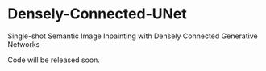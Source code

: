 # Densely-Connected-UNet
Single-shot Semantic Image Inpainting with Densely Connected Generative Networks

Code will be released soon.
